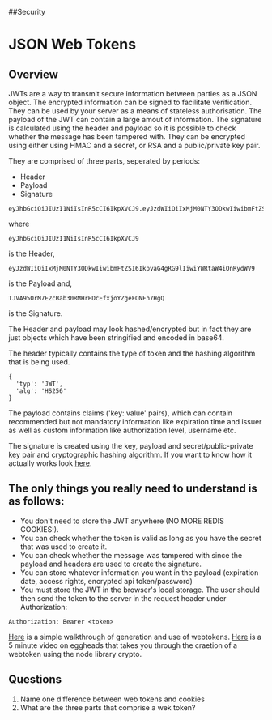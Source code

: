 ##Security


# JSON Web Tokens

## Overview

JWTs are a way to transmit secure information between parties as a JSON object. The encrypted information can be signed to facilitate verification.
They can be used by your server as a means of stateless authorisation. 
The payload of the JWT can contain a large amout of information.
The signature is calculated using the header and payload so it is possible to check whether the message has been tampered with.
They can be encrypted using either using HMAC and a secret, or RSA and a public/private key pair.

They are comprised of three parts, seperated by periods:
- Header
- Payload
- Signature

```
eyJhbGciOiJIUzI1NiIsInR5cCI6IkpXVCJ9.eyJzdWIiOiIxMjM0NTY3ODkwIiwibmFtZSI6IkpvaG4gRG9lIiwiYWRtaW4iOnRydWV9.TJVA95OrM7E2cBab30RMHrHDcEfxjoYZgeFONFh7HgQ
```
where
```
eyJhbGciOiJIUzI1NiIsInR5cCI6IkpXVCJ9
```
is the Header,
```
eyJzdWIiOiIxMjM0NTY3ODkwIiwibmFtZSI6IkpvaG4gRG9lIiwiYWRtaW4iOnRydWV9
```
is the Payload and,
```
TJVA95OrM7E2cBab30RMHrHDcEfxjoYZgeFONFh7HgQ
```
is the Signature.

The Header and payload may look hashed/encrypted but in fact they are just objects which have been stringified and encoded in base64.

The header typically contains the type of token and the hashing algorithm that is being used.

```
{
  'typ': 'JWT',
  'alg': 'HS256'
}
```

The payload contains claims ('key: value' pairs), which can contain recommended but not mandatory information like expiration time and issuer as well as custom information like authorization level, username etc.

The signature is created using the key, payload and secret/public-private key pair and cryptographic hashing algorithm. If you want to know how it actually works look [here](https://en.wikipedia.org/wiki/Hash-based_message_authentication_code).

## The only things you really need to understand is as follows:
- You don't need to store the JWT anywhere (NO MORE REDIS COOKIES!).
- You can check whether the token is valid as long as you have the secret that was used to create it.
- You can check whether the message was tampered with since the payload and headers are used to create the signature.
- You can store whatever information you want in the payload (expiration date, access rights, encrypted api token/password)
- You must store the JWT in the browser's local storage. The user should then send the token to the server in the request header under Authorization:
```
Authorization: Bearer <token>
```

[Here](https://jwt.io/introduction/) is a simple walkthrough of generation and use of webtokens.
[Here](https://egghead.io/lessons/misc-creating-jwts-json-web-tokens-in-node) is a 5 minute video on eggheads that takes you through the craetion of a webtoken using the node library crypto.

## Questions
1. Name one difference between web tokens and cookies
2. What are the three parts that comprise a wek token?
